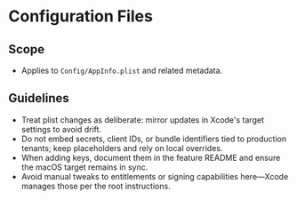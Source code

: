 # Configuration Files

## Scope
- Applies to `Config/AppInfo.plist` and related metadata.

## Guidelines
- Treat plist changes as deliberate: mirror updates in Xcode's target settings to avoid drift.
- Do not embed secrets, client IDs, or bundle identifiers tied to production tenants; keep placeholders and rely on local overrides.
- When adding keys, document them in the feature README and ensure the macOS target remains in sync.
- Avoid manual tweaks to entitlements or signing capabilities here—Xcode manages those per the root instructions.
